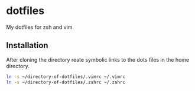 # dotfiles

My dotfiles for zsh and vim

## Installation

After cloning the directory reate symbolic links to the dots files in the home directory.

```bash
ln -s ~/directory-of-dotfiles/.vimrc ~/.vimrc
ln -s ~/directory-of-dotfiles/.zshrc ~/.zshrc
```
